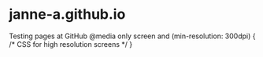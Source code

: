 # janne-a.github.io
Testing pages at GitHub
@media only screen and (min-resolution: 300dpi) {
  /* CSS for high resolution screens */
}

